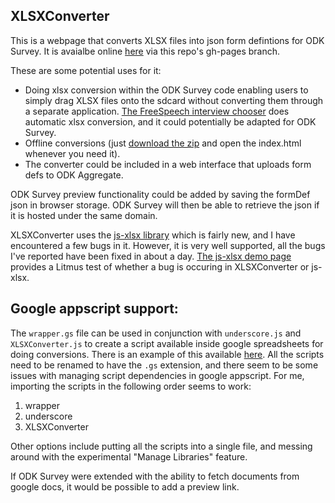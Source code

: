XLSXConverter
-------------

This is a webpage that converts XLSX files into json form defintions for ODK Survey.
It is avaialbe online [here](http://uw-ictd.github.com/XLSXConverter/) via this repo's gh-pages branch.

These are some potential uses for it:

- Doing xlsx conversion within the ODK Survey code enabling users to simply drag XLSX files onto the sdcard
without converting them through a separate application.
[The FreeSpeech interview chooser](https://github.com/UW-ICTD/FreeSpeech/blob/master/boilerplate/chooserMain.js)
does automatic xlsx conversion, and it could potentially be adapted for ODK Survey.
- Offline conversions (just [download the zip](https://github.com/UW-ICTD/XLSXConverter/archive/gh-pages.zip) and open the index.html whenever you need it).
- The converter could be included in a web interface that uploads form defs to ODK Aggregate.

ODK Survey preview functionality could be added by saving the formDef json in browser storage.
ODK Survey will then be able to retrieve the json if it is hosted under the same domain.

XLSXConverter uses the [js-xlsx library](https://github.com/Niggler/js-xlsx) which is fairly new,
and I have encountered a few bugs in it. However, it is very well supported,
all the bugs I've reported have been fixed in about a day.
[The js-xlsx demo page](http://niggler.github.com/js-xlsx/)
provides a Litmus test of whether a bug is occuring in XLSXConverter or js-xlsx.

Google appscript support:
-------------------------

The `wrapper.gs` file can be used in conjunction with `underscore.js` and `XLSXConverter.js`
to create a script available inside google spreadsheets for doing conversions.
There is an example of this available [here](https://docs.google.com/spreadsheet/ccc?key=0Ak1svGcuI9iqdDRlbGdBbndBTm9VeVdjOURBdDNORnc&usp=sharing).
All the scripts need to be renamed to have the `.gs` extension,
and there seem to be some issues with managing script dependencies in google appscript.
For me, importing the scripts in the following order seems to work: 

1. wrapper
2. underscore
3. XLSXConverter

Other options include putting all the scripts into a single file,
and messing around with the experimental "Manage Libraries" feature.

If ODK Survey were extended with the ability to fetch documents from google docs,
it would be possible to add a preview link.
